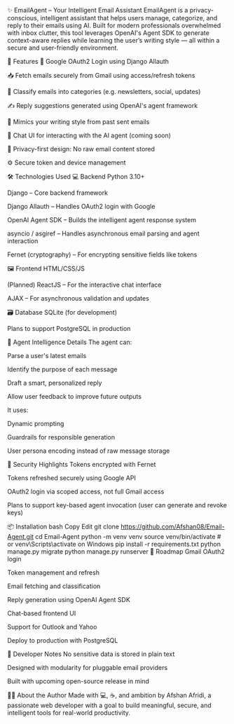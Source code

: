✨ EmailAgent – Your Intelligent Email Assistant
EmailAgent is a privacy-conscious, intelligent assistant that helps users manage, categorize, and reply to their emails using AI. Built for modern professionals overwhelmed with inbox clutter, this tool leverages OpenAI's Agent SDK to generate context-aware replies while learning the user’s writing style — all within a secure and user-friendly environment.

🚀 Features
🔐 Google OAuth2 Login using Django Allauth

📥 Fetch emails securely from Gmail using access/refresh tokens

📂 Classify emails into categories (e.g. newsletters, social, updates)

✍️ Reply suggestions generated using OpenAI's agent framework

🧠 Mimics your writing style from past sent emails

💬 Chat UI for interacting with the AI agent (coming soon)

🧱 Privacy-first design: No raw email content stored

⚙️ Secure token and device management

🛠️ Technologies Used
💻 Backend
Python 3.10+

Django – Core backend framework

Django Allauth – Handles OAuth2 login with Google

OpenAI Agent SDK – Builds the intelligent agent response system

asyncio / asgiref – Handles asynchronous email parsing and agent interaction

Fernet (cryptography) – For encrypting sensitive fields like tokens

🖼️ Frontend
HTML/CSS/JS

(Planned) ReactJS – For the interactive chat interface

AJAX – For asynchronous validation and updates

🗃️ Database
SQLite (for development)

Plans to support PostgreSQL in production

🧩 Agent Intelligence Details
The agent can:

Parse a user's latest emails

Identify the purpose of each message

Draft a smart, personalized reply

Allow user feedback to improve future outputs

It uses:

Dynamic prompting

Guardrails for responsible generation

User persona encoding instead of raw message storage

🔐 Security Highlights
Tokens encrypted with Fernet

Tokens refreshed securely using Google API

OAuth2 login via scoped access, not full Gmail access

Plans to support key-based agent invocation (user can generate and revoke keys)

📦 Installation
bash
Copy
Edit
git clone https://github.com/Afshan08/Email-Agent.git
cd Email-Agent
python -m venv venv
source venv/bin/activate  # or venv\Scripts\activate on Windows
pip install -r requirements.txt
python manage.py migrate
python manage.py runserver
📅 Roadmap
 Gmail OAuth2 login

 Token management and refresh

 Email fetching and classification

 Reply generation using OpenAI Agent SDK

 Chat-based frontend UI

 Support for Outlook and Yahoo

 Deploy to production with PostgreSQL

🧠 Developer Notes
No sensitive data is stored in plain text

Designed with modularity for pluggable email providers

Built with upcoming open-source release in mind

🙋‍♀️ About the Author
Made with 💻, ☕, and ambition by Afshan Afridi, a passionate web developer with a goal to build meaningful, secure, and intelligent tools for real-world productivity.

